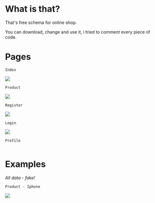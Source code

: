 # What is that?
That's free schema for online shop.

You can download, change and use it, i tried to comment every piece of code. 

# Pages
```Index```

![](https://github.com/ddoo5/SS/blob/data/data/IndexPage.gif)


```Product```

![](https://github.com/ddoo5/SS/blob/data/data/ProductPage.gif)


```Register```

![](https://github.com/ddoo5/SS/blob/data/data/RegisterPage.gif)


```Login```

![](https://github.com/ddoo5/SS/blob/data/data/LoginPage.gif)


```Profile```

![]()


# Examples
_All data - fake!_


```Product - Iphone```

![](https://github.com/ddoo5/SS/blob/data/data/ProductExamplePage.gif)
